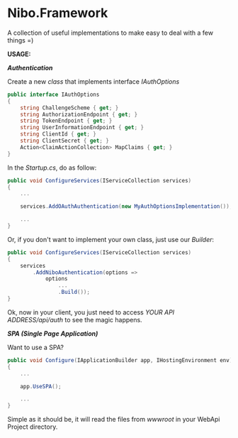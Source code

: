 # Nibo.Framework

A collection of useful implementations to make easy to deal with a few things =)

**USAGE:**

**_Authentication_**

Create a new _class_ that implements interface _IAuthOptions_

```csharp
public interface IAuthOptions
{
    string ChallengeScheme { get; }
    string AuthorizationEndpoint { get; }
    string TokenEndpoint { get; }
    string UserInformationEndpoint { get; }
    string ClientId { get; }
    string ClientSecret { get; }
    Action<ClaimActionCollection> MapClaims { get; }
}
```

In the _Startup.cs_, do as follow:

```csharp
public void ConfigureServices(IServiceCollection services)
{
    ...

    services.AddOAuthAuthentication(new MyAuthOptionsImplementation());

    ...
}
```

Or, if you don't want to implement your own class, just use our _Builder_:

```csharp
public void ConfigureServices(IServiceCollection services)
{
    services
        .AddNiboAuthentication(options =>
            options
                ...
                .Build());
}
```

Ok, now in your client, you just need to access *_YOUR API ADDRESS/api/auth_* to see the magic happens.


**_SPA (Single Page Application)_**

Want to use a SPA?

```csharp
public void Configure(IApplicationBuilder app, IHostingEnvironment env)
{
    ...

    app.UseSPA();

    ...
}
```

Simple as it should be, it will read the files from _wwwroot_ in your WebApi Project directory.
